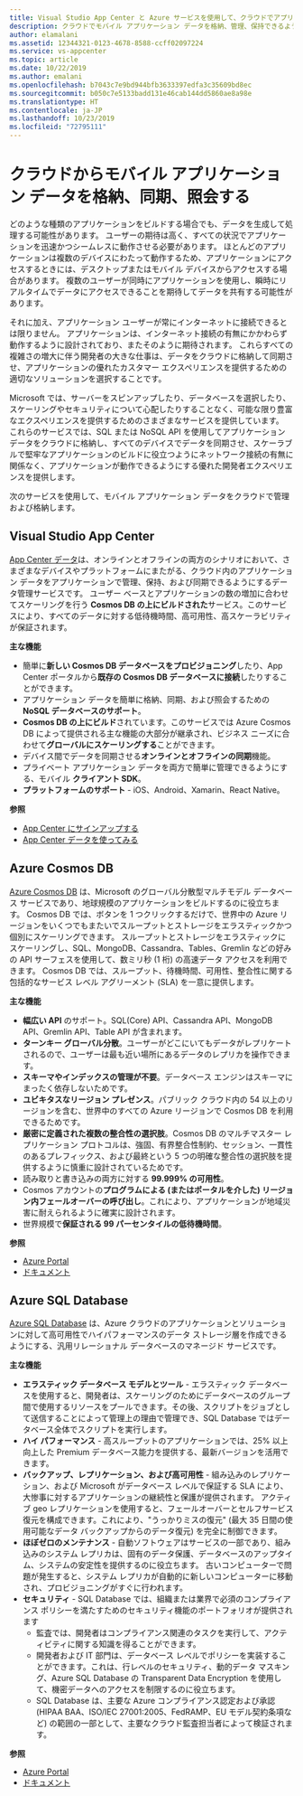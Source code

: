 ```yaml
---
title: Visual Studio App Center と Azure サービスを使用して、クラウドでアプリケーション データを格納、管理、保持する
description: クラウドでモバイル アプリケーション データを格納、管理、保持できるようにする App Center などのサービスについて学習します。
author: elamalani
ms.assetid: 12344321-0123-4678-8588-ccff02097224
ms.service: vs-appcenter
ms.topic: article
ms.date: 10/22/2019
ms.author: emalani
ms.openlocfilehash: b7043c7e9bd944bfb3633397edfa3c35609bd8ec
ms.sourcegitcommit: b050c7e5133badd131e46cab144dd5860ae8a98e
ms.translationtype: HT
ms.contentlocale: ja-JP
ms.lasthandoff: 10/23/2019
ms.locfileid: "72795111"
---
```

# <a name="store-sync-and-query-mobile-application-data-from-the-cloud"></a>クラウドからモバイル アプリケーション データを格納、同期、照会する
どのような種類のアプリケーションをビルドする場合でも、データを生成して処理する可能性があります。 ユーザーの期待は高く、すべての状況でアプリケーションを迅速かつシームレスに動作させる必要があります。 ほとんどのアプリケーションは複数のデバイスにわたって動作するため、アプリケーションにアクセスするときには、デスクトップまたはモバイル デバイスからアクセスする場合があります。 複数のユーザーが同時にアプリケーションを使用し、瞬時にリアルタイムでデータにアクセスできることを期待してデータを共有する可能性があります。

それに加え、アプリケーション ユーザーが常にインターネットに接続できるとは限りません。 アプリケーションは、インターネット接続の有無にかかわらず動作するように設計されており、またそのように期待されます。 これらすべての複雑さの増大に伴う開発者の大きな仕事は、データをクラウドに格納して同期させ、アプリケーションの優れたカスタマー エクスペリエンスを提供するための適切なソリューションを選択することです。

Microsoft では、サーバーをスピンアップしたり、データベースを選択したり、スケーリングやセキュリティについて心配したりすることなく、可能な限り豊富なエクスペリエンスを提供するためのさまざまなサービスを提供しています。 これらのサービスでは、SQL または NoSQL API を使用してアプリケーション データをクラウドに格納し、すべてのデバイスでデータを同期させ、スケーラブルで堅牢なアプリケーションのビルドに役立つようにネットワーク接続の有無に関係なく、アプリケーションが動作できるようにする優れた開発者エクスペリエンスを提供します。

次のサービスを使用して、モバイル アプリケーション データをクラウドで管理および格納します。

## <a name="visual-studio-app-center"></a>Visual Studio App Center
[App Center データ](/appcenter/data/)は、オンラインとオフラインの両方のシナリオにおいて、さまざまなデバイスやプラットフォームにまたがる、クラウド内のアプリケーション データをアプリケーションで管理、保持、および同期できるようにするデータ管理サービスです。 ユーザー ベースとアプリケーションの数の増加に合わせてスケーリングを行う **Cosmos DB の上にビルドされた**サービス。このサービスにより、すべてのデータに対する低待機時間、高可用性、高スケーラビリティが保証されます。

**主な機能**
- 簡単に**新しい Cosmos DB データベースをプロビジョニング**したり、App Center ポータルから**既存の Cosmos DB データベースに接続**したりすることができます。
- アプリケーション データを簡単に格納、同期、および照会するための **NoSQL データベースのサポート**。
- **Cosmos DB の上にビルド**されています。このサービスでは Azure Cosmos DB によって提供される主な機能の大部分が継承され、ビジネス ニーズに合わせて**グローバルにスケーリングする**ことができます。
- デバイス間でデータを同期させる**オンラインとオフラインの同期**機能。
- プライベート アプリケーション データを両方で簡単に管理できるようにする、モバイル **クライアント SDK**。
- **プラットフォームのサポート** - iOS、Android、Xamarin、React Native。

**参照**
- [App Center にサインアップする](https://appcenter.ms/signup?utm_source=Mobile%20Development%20Docs&utm_medium=Azure&utm_campaign=New%20azure%20docs)
- [App Center データを使ってみる](/appcenter/data/getting-started)

## <a name="azure-cosmos-db"></a>Azure Cosmos DB
[Azure Cosmos DB](https://azure.microsoft.com/services/cosmos-db/) は、Microsoft のグローバル分散型マルチモデル データベース サービスであり、地球規模のアプリケーションをビルドするのに役立ちます。 Cosmos DB では、ボタンを 1 つクリックするだけで、世界中の Azure リージョンをいくつでもまたいでスループットとストレージをエラスティックかつ個別にスケーリングできます。 スループットとストレージをエラスティックにスケーリングし、SQL、MongoDB、Cassandra、Tables、Gremlin などの好みの API サーフェスを使用して、数ミリ秒 (1 桁) の高速データ アクセスを利用できます。 Cosmos DB では、スループット、待機時間、可用性、整合性に関する包括的なサービス レベル アグリーメント (SLA) を一意に提供します。

**主な機能**
- **幅広い API** のサポート。SQL(Core) API、Cassandra API、MongoDB API、Gremlin API、Table API が含まれます。
- **ターンキー グローバル分散**。ユーザーがどこにいてもデータがレプリケートされるので、ユーザーは最も近い場所にあるデータのレプリカを操作できます。
- **スキーマやインデックスの管理が不要**。データベース エンジンはスキーマにまったく依存しないためです。
- **ユビキタスなリージョン プレゼンス**。パブリック クラウド内の 54 以上のリージョンを含む、世界中のすべての Azure リージョンで Cosmos DB を利用できるためです。
- **厳密に定義された複数の整合性の選択肢**。Cosmos DB のマルチマスター レプリケーション プロトコルは、強固、有界整合性制約、セッション、一貫性のあるプレフィックス、および最終という 5 つの明確な整合性の選択肢を提供するように慎重に設計されているためです。
- 読み取りと書き込みの両方に対する **99.999% の可用性**。
- Cosmos アカウントの**プログラムによる (またはポータルを介した) リージョン内フェールオーバーの呼び出し**。これにより、アプリケーションが地域災害に耐えられるように確実に設計されます。
- 世界規模で**保証される 99 パーセンタイルの低待機時間**。

**参照**
- [Azure Portal](https://portal.azure.com) 
- [ドキュメント](/azure/cosmos-db/introduction)   

## <a name="azure-sql-database"></a>Azure SQL Database
 [Azure SQL Database](https://azure.microsoft.com/services/sql-database/) は、Azure クラウドのアプリケーションとソリューションに対して高可用性でハイパフォーマンスのデータ ストレージ層を作成できるようにする、汎用リレーショナル データベースのマネージド サービスです。

**主な機能**
- **エラスティック データベース モデルとツール** - エラスティック データベースを使用すると、開発者は、スケーリングのためにデータベースのグループ間で使用するリソースをプールできます。その後、スクリプトをジョブとして送信することによって管理上の理由で管理でき、SQL Database ではデータベース全体でスクリプトを実行します。
- **ハイ パフォーマンス** - 高スループットのアプリケーションでは、25% 以上向上した Premium データベース能力を提供する、最新バージョンを活用できます。
- **バックアップ、レプリケーション、および高可用性** - 組み込みのレプリケーション、および Microsoft がデータベース レベルで保証する SLA により、大惨事に対するアプリケーションの継続性と保護が提供されます。 アクティブ geo レプリケーションを使用すると、フェールオーバーとセルフサービス復元を構成できます。これにより、"うっかりミスの復元" (最大 35 日間の使用可能なデータ バックアップからのデータ復元) を完全に制御できます。
- **ほぼゼロのメンテナンス** - 自動ソフトウェアはサービスの一部であり、組み込みのシステム レプリカは、固有のデータ保護、データベースのアップタイム、システムの安定性を提供するのに役立ちます。 古いコンピューターで問題が発生すると、システム レプリカが自動的に新しいコンピューターに移動され、プロビジョニングがすぐに行われます。
- **セキュリティ** - SQL Database では、組織または業界で必須のコンプライアンス ポリシーを満たすためのセキュリティ機能のポートフォリオが提供されます
    - 監査では、開発者はコンプライアンス関連のタスクを実行して、アクティビティに関する知識を得ることができます。
    - 開発者および IT 部門は、データベース レベルでポリシーを実装することができます。これは、行レベルのセキュリティ、動的データ マスキング、Azure SQL Database の Transparent Data Encryption を使用して、機密データへのアクセスを制限するのに役立ちます。
    - SQL Database は、主要な Azure コンプライアンス認定および承認 (HIPAA BAA、ISO/IEC 27001:2005、FedRAMP、EU モデル契約条項など) の範囲の一部として、主要なクラウド監査担当者によって検証されます。

**参照**
- [Azure Portal](https://portal.azure.com) 
- [ドキュメント](/azure/sql-database/)
   